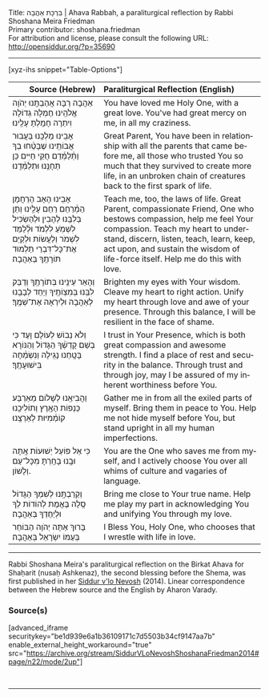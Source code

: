 <html>
<head></head>
<body>
Title: בִּרְכָּת אַהֲבַה | Ahava Rabbah, a paraliturgical reflection by Rabbi Shoshana Meira Friedman<br />
Primary contributor: shoshana.friedman<br />
For attribution and license, please consult the following URL: <a href="http://opensiddur.org/?p=35690">http://opensiddur.org/?p=35690</a>
<p />
<hr />

[xyz-ihs snippet="Table-Options"]<table style="margin-left: auto; margin-right: auto;" class="draggable">
<thead><tr><th id="x" style="text-align: right;">Source (Hebrew)</th><th style="text-align: left;">Paraliturgical Reflection (English)</th></tr></thead>
<tbody>
<tr><td style="vertical-align:top;">
<div class="liturgy" lang="he">
אַהֲבָה רַבָּה אֲהַבְתָּֽנוּ יְהֹוָה אֱלֹהֵֽינוּ 
חֶמְלָה גְדוֹלָה וִיתֵרָה חָמַֽלְתָּ עָלֵֽינוּ׃
</span></div></td>
 
<td style="vertical-align:top;">
<div class="english" lang="en">
You have loved me Holy One, with a great love. 
You've had great mercy on me, in all my craziness.  
</div></td></tr>


<tr><td style="vertical-align:top;">
<div class="liturgy" lang="he">
אָבִֽינוּ מַלְכֵּֽנוּ בַּעֲבוּר אֲבוֹתֵֽינוּ שֶׁבָּטְ֒חוּ בְךָ 
וַתְּ֒לַמְּ֒דֵם חֻקֵּי חַיִּים כֵּן תְּחָנֵּֽנוּ וּתְלַמְּ֒דֵֽנוּ׃ 
</span></div></td>
 
<td style="vertical-align:top;">
<div class="english" lang="en">
Great Parent, You have been in relationship with all the parents that came before me,
all those who trusted You so much that they survived to create more life, 
in an unbroken chain of creatures back to the first spark of life.  
</div></td></tr>


<tr><td style="vertical-align:top;">
<div class="liturgy" lang="he">
אָבִֽינוּ הָאָב הָרַחֲמָן הַמְ֒רַחֵם רַחֵם עָלֵֽינוּ 
וְתֵן בְּלִבֵּֽנוּ לְהָבִין וּלְהַשְׂכִּיל לִשְׁמֹֽעַ לִלְמֹד 
וּלְ֒לַמֵּד לִשְׁמֹר וְלַעֲשׂוֹת וּלְקַיֵּם 
אֶת־כָּל־דִּבְרֵי תַלְמוּד תּוֹרָתֶֽךָ 
בְּאַהֲבָה׃ 
</span></div></td>
 
<td style="vertical-align:top;">
<div class="english" lang="en">
Teach me, too, the laws of life. 
Great Parent, compassionate Friend, One who bestows compassion, help me feel Your compassion.  
Teach my heart to understand, discern, listen, teach, 
learn, keep, act upon, and sustain the wisdom of life-force itself. 
Help me do this with love. 
</div></td></tr>


<tr><td style="vertical-align:top;">
<div class="liturgy" lang="he">
וְהָאֵר עֵינֵֽינוּ בְּתוֹרָתֶֽךָ 
וְדַבֵּק לִבֵּֽנוּ בְּמִצְוֹתֶֽיךָ 
וְיַחֵד לְבָבֵֽנוּ לְאַהֲבָה וּלְיִרְאָה אֶת־שְׁמֶֽךָ׃ 
</span></div></td>
 
<td style="vertical-align:top;">
<div class="english" lang="en">
Brighten my eyes with Your wisdom.
Cleave my heart to right action.
Unify my heart through love and awe of your presence.
Through this balance, I will be resilient in the face of shame.  
</div></td></tr>


<tr><td style="vertical-align:top;">
<div class="liturgy" lang="he">
וְלֹא נֵבוֹשׁ לְעוֹלָם וָעֶד 
כִּי בְשֵׁם קָדְשְׁ֒ךָ הַגָּדוֹל וְהַנּוֹרָא בָּטָֽחְנוּ 
נָגִֽילָה וְנִשְׂמְ֒חָה בִּישׁוּעָתֶֽךָ׃ 
</span></div></td>
 
<td style="vertical-align:top;">
<div class="english" lang="en">
I trust in Your Presence, which is both great compassion and awesome strength.  
I find a place of rest and security in the balance.  
Through trust and through joy, may I be assured of my inherent worthiness before You. 
</div></td></tr>


<tr><td style="vertical-align:top;">
<div class="liturgy" lang="he">
וַהֲבִיאֵֽנוּ לְשָׁלוֹם מֵאַרְבַּע כַּנְפוֹת הָאָֽרֶץ 
וְתוֹלִיכֵֽנוּ קוֹמְ֒מִיּוּת לְאַרְצֵֽנוּ׃ 
</span></div></td>
 
<td style="vertical-align:top;">
<div class="english" lang="en">
Gather me in from all the exiled parts of myself.  
Bring them in peace to You.  
Help me not hide myself before You, but stand upright in all my human imperfections. 
</div></td></tr>


<tr><td style="vertical-align:top;">
<div class="liturgy" lang="he">
כִּי אֵל פּוֹעֵל יְשׁוּעוֹת אָֽתָּה 
וּבָֽנוּ בָחַֽרְתָּ מִכָּל־עַם וְלָשׁוֹן. 
</span></div></td>
 
<td style="vertical-align:top;">
<div class="english" lang="en">
You are the One who saves me from myself,
and I actively choose You over all whims of culture and vagaries of language.  
</div></td></tr>


<tr><td style="vertical-align:top;">
<div class="liturgy" lang="he">
וְקֵרַבְתָּֽנוּ לְשִׁמְךָ הַגָּדוֹל סֶֽלָה בֶּאֱמֶת 
לְהוֹדוֹת לְךָ וּלְיַחֶדְךָ בְּאַהֲבָה׃ 
</span></div></td>
 
<td style="vertical-align:top;">
<div class="english" lang="en">
Bring me close to Your true name.
Help me play my part in acknowledging You and unifying You through my love.  
</div></td></tr>


<tr><td style="vertical-align:top;">
<div class="liturgy" lang="he">
בָּרוּךְ אַתָּה יְהֹוָה הַבּוֹחֵר בְּעַמּוֹ יִשְׂרָאֵל בְּאַהֲבָה׃
</span></div></td>
 
<td style="vertical-align:top;">
<div class="english" lang="en">
I Bless You, Holy One, who chooses that I wrestle with life in love.
</div></td></tr>
</tbody></table>

<hr />

Rabbi Shoshana Meira's paraliturgical reflection on the Birkat Ahava for Shaḥarit (nusaḥ Ashkenaz), the second blessing before the Shema, was first published in her <a href="/?p=9556">Siddur v'lo Nevosh</a> (2014). Linear correspondence between the Hebrew source and the English by Aharon Varady.

<h3>Source(s)</h3>

[advanced_iframe securitykey="be1d939e6a1b36109171c7d5503b34cf9147aa7b" enable_external_height_workaround="true" src="https://archive.org/stream/SiddurVLoNevoshShoshanaFriedman2014#page/n22/mode/2up"]

&nbsp;

<hr />

&nbsp;

</body>
</html>